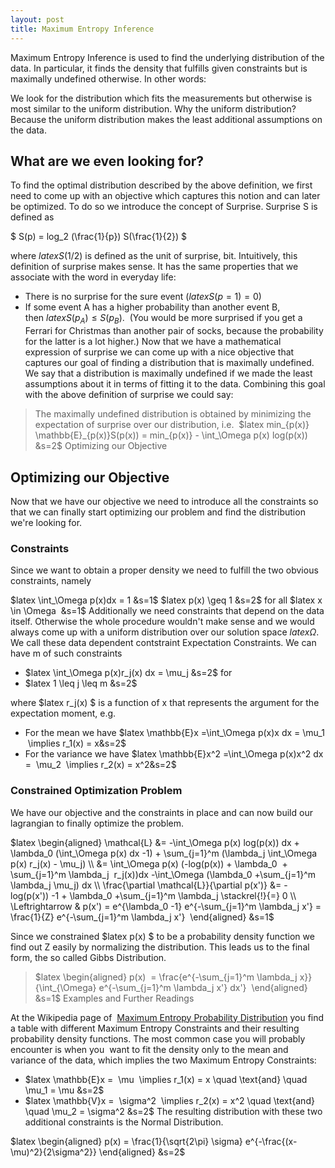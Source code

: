 ```yaml
---
layout: post
title: Maximum Entropy Inference
---
```

<script type="text/javascript" async
  src="https://cdnjs.cloudflare.com/ajax/libs/mathjax/2.7.2/MathJax.js?config=TeX-MML-AM_CHTML">
</script>
Maximum Entropy Inference is used to find the underlying distribution of the data. In particular, it finds the density that fulfills given constraints but is maximally undefined otherwise. In other words:

We look for the distribution which fits the measurements but otherwise is most similar to the uniform distribution.
Why the uniform distribution? Because the uniform distribution makes the least additional assumptions on the data.

## What are we even looking for?

To find the optimal distribution described by the above definition, we first need to come up with an objective which captures this notion and can later be optimized. To do so we introduce the concept of Surprise. Surprise S is defined as

$ S(p) = log_2 (\frac{1}{p}) S(\frac{1}{2}) $

where $latex S(1/2)$ is defined as the unit of surprise, bit. Intuitively, this definition of surprise makes sense. It has the same properties that we associate with the word in everyday life:

* There is no surprise for the sure event ($latex S(p=1)=0$)
* If some event A has a higher probability than another event B, then $latex S(p_A) \leq S(p_B)$.  (You would be more surprised if you get a Ferrari for Christmas than another pair of socks, because the probability for the latter is a lot higher.)
Now that we have a mathematical expression of surprise we can come up with a nice objective that captures our goal of finding a distribution that is maximally undefined. We say that a distribution is maximally undefined if we made the least assumptions about it in terms of fitting it to the data. Combining this goal with the above definition of surprise we could say:

>The maximally undefined distribution is obtained by minimizing the expectation of surprise over our distribution, i.e.
> $latex min_{p(x)} \mathbb{E}_{p(x)}S(p(x)) = min_{p(x)} - \int_\Omega p(x) log(p(x)) &s=2$
>Optimizing our Objective

## Optimizing our Objective 

Now that we have our objective we need to introduce all the constraints so that we can finally start optimizing our problem and find the distribution we're looking for.

### Constraints

Since we want to obtain a proper density we need to fulfill the two obvious constraints, namely

$latex \int_\Omega p(x)dx = 1 &s=1$
$latex p(x) \geq 1 &s=2$ for all $latex x \in \Omega  &s=1$
Additionally we need constraints that depend on the data itself. Otherwise the whole procedure wouldn't make sense and we would always come up with a uniform distribution over our solution space $latex \Omega  $. We call these data dependent contstraint Expectation Constraints. We can have m of such constraints

* $latex \int_\Omega p(x)r_j(x) dx = \mu_j &s=2$ for   
* $latex 1 \leq j \leq m &s=2$

where $latex r_j(x) $ is a function of x that represents the argument for the expectation moment, e.g.

* For the mean we have $latex \mathbb{E}x =\int_\Omega p(x)x dx = \mu_1  \implies r_1(x) = x&s=2$
* For the variance we have $latex \mathbb{E}x^2 =\int_\Omega p(x)x^2 dx =  \mu_2  \implies r_2(x) = x^2&s=2$

### Constrained Optimization Problem

We have our objective and the constraints in place and can now build our lagrangian to finally optimize the problem.

$latex \begin{aligned} \mathcal{L} &= -\int_\Omega p(x) log(p(x)) dx + \lambda_0 (\int_\Omega p(x) dx -1) + \sum_{j=1}^m (\lambda_j \int_\Omega p(x) r_j(x) - \mu_j) \\ &= \int_\Omega p(x) (-log(p(x)) + \lambda_0  + \sum_{j=1}^m \lambda_j  r_j(x))dx -\int_\Omega (\lambda_0 +\sum_{j=1}^m \lambda_j \mu_j) dx \\ \frac{\partial \mathcal{L}}{\partial p(x')} &= -log(p(x')) -1 + \lambda_0 +\sum_{j=1}^m \lambda_j \stackrel{!}{=} 0 \\ \Leftrightarrow & p(x') = e^{\lambda_0 -1} e^{-\sum_{j=1}^m \lambda_j x'} = \frac{1}{Z} e^{-\sum_{j=1}^m \lambda_j x'}  \end{aligned} &s=1$

Since we constrained $latex p(x) $ to be a probability density function we find out Z easily by normalizing the distribution. This leads us to the final form, the so called Gibbs Distribution.

> $latex \begin{aligned} p(x)  = \frac{e^{-\sum_{j=1}^m \lambda_j x}}{\int_{\Omega} e^{-\sum_{j=1}^m \lambda_j x'} dx'}  \end{aligned} &s=1$
> Examples and Further Readings

At the Wikipedia page of  [Maximum Entropy Probability Distribution](https://en.wikipedia.org/wiki/Maximum_entropy_probability_distribution) you find a table with different Maximum Entropy Constraints and their resulting probability density functions. The most common case you will probably encounter is when you  want to fit the density only to the mean and variance of the data, which implies the two Maximum Entropy Constraints:

* $latex \mathbb{E}x =  \mu  \implies r_1(x) = x \quad \text{and} \quad \mu_1 = \mu &s=2$
* $latex \mathbb{V}x =  \sigma^2  \implies r_2(x) = x^2 \quad \text{and} \quad \mu_2 = \sigma^2 &s=2$
The resulting distribution with these two additional constraints is the Normal Distribution. 

$latex \begin{aligned} p(x) = \frac{1}{\sqrt{2\pi} \sigma} e^{-\frac{(x-\mu)^2}{2\sigma^2}} \end{aligned} &s=2$